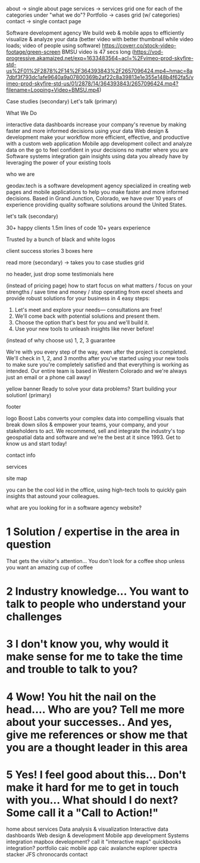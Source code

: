 
about -> single about page
services -> services grid
    one for each of the categories under "what we do"?
Portfolio -> cases grid (w/ categories)
contact -> single contact page


Software development agency
We build web & mobile apps to efficiently visualize & analyze your data
(better video with better thumbnail while video loads; video of people using software) https://coverr.co/stock-video-footage/green-screen
BMSU video is 47 secs long (https://vod-progressive.akamaized.net/exp=1633483564~acl=%2Fvimeo-prod-skyfire-std-us%2F01%2F2878%2F14%2F364393843%2F2657096424.mp4~hmac=8a7dbf3f793dc1afe9640a9a07800369b2af22c8a39813e1e355e148b4f62fa5/vimeo-prod-skyfire-std-us/01/2878/14/364393843/2657096424.mp4?filename=Looping+Video+BMSU.mp4)


Case studies (secondary) 
Let's talk (primary)


What We Do

interactive data dashboards
    increase your company's revenue by making faster and more informed decisions using your data
Web design & development
    make your workflow more efficient, effective, and productive with a custom web application
Mobile app development
    collect and analyze data on the go to feel confident in your decisions no matter where you are
Software systems integration
    gain insights using data you already have by leveraging the power of your existing tools


who we are

geodav.tech is a software development agency specialized in creating web pages and mobile applications to help you make faster and more informed decisions. Based in Grand Junction, Colorado, we have over 10 years of experience providing quality software solutions around the United States.

let's talk (secondary)

30+ happy clients
1.5m lines of code
10+ years experience


Trusted by
a bunch of black and white logos


client success stories
3 boxes here

read more (secondary) -> takes you to case studies grid


no header, just drop some testimonials here


(instead of pricing page) how to start
focus on what matters / focus on your strengths / save time and money / 
stop operating from excel sheets and provide robust solutions for your business in 4 easy steps:
1. Let's meet and explore your needs— consultations are free!
2. We'll come back with potential solutions and present them.
3. Choose the option that's best for you and we'll build it.
4. Use your new tools to unleash insights like never before!


(instead of why choose us)
1, 2, 3 guarantee

<handshake icon> We're with you every step of the way, even after the project is completed.
<calendar icon> We'll check in 1, 2, and 3 months after you've started using your new tools to make sure you're completely satisfied and that everything is working as intended.
<map icon> Our entire team is based in Western Colorado and we're always just an email or a phone call away!

yellow banner
Ready to solve your data problems?
Start building your solution! (primary)

footer

logo
Boost Labs converts your complex data into compelling visuals that break down silos & empower your teams, your company, and your stakeholders to act.
We recommend, sell and integrate the industry's top geospatial data and software and we're the best at it since 1993. Get to know us and start today!

contact info

services

site map





you can be the cool kid in the office, using high-tech tools to quickly gain insights that astound your colleagues.

what are you looking for in a software agency website?
# 1 Solution / expertise in the area in question

That gets the visitor's attention... You don't look for a coffee shop unless you want an amazing cup of coffee

# 2 Industry knowledge... You want to talk to people who understand your challenges

# 3 I don't know you, why would it make sense for me to take the time and trouble to talk to you?

# 4 Wow! You hit the nail on the head.... Who are you? Tell me more about your successes.. And yes, give me references or show me that you are a thought leader in this area

# 5 Yes! I feel good about this... Don't make it hard for me to get in touch with you... What should I do next? Some call it a "Call to Action!"




home
about
services
    Data analysis & visualization
    Interactive data dashboards
    Web design & development
    Mobile app development
    Systems integration
    mapbox development? call it "interactive maps"
    quickbooks integration?
portfolio
    caic mobile app
    caic avalanche explorer
    spectra stacker
    JFS
    chronocards
contact